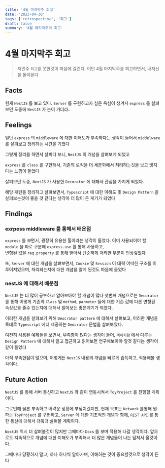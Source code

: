 ```yaml
---
title: '4월 마지막주 회고'
date: '2023-04-30'
tags: ['retrospective', '회고']
draft: false
summary: '4월 마지막주의 회고'
---
```


# 4월 마지막주 회고

> 저번주 `회고`를 못한것이 마음에 걸린다.
> 이번 4월 마지막주를 회고하면서, 내자신을 돌아본다

## Facts

현재 `NestJS` 를 보고 있다.
`Server` 를 구현하고자 싶은 욕심이 생겨서 `express` 를 살펴보던 도중에 `NestJS` 가 눈이 가더라..

## Feelings

일단 `express` 의 `middleware` 에 대한 이해도가 부족하다는 생각이 들어서 `middelware` 를 살펴보고 정리하는 시간을 가졌다

그렇게 정리를 하면서 살피다 보니, `NestJS` 의 개념을 살펴보게 되었고

`express` 를 `class` 를 구현해서, 기존의 로직을 더 세분화해서 처리하는것을 보고 멋지다는 느낌이 들었다

살펴보던 도중, `NextJS` 가 사용한 `Decorator` 에 대해서 관심을 가지게 되었다.

해당 패턴을 정리하고 살펴보면서, `Typescript` 에 대한 이해도 및 `Design Pattern` 을 살펴보는것이 좋을 것 같다는 생각이 더 많이 든 계기가 되었다

## Findings

### exrpess middleware 를 통해서 배운점

`express` 를 보면서, 굉장히 유용한 툴이라는 생각이 들었다.
이미 사용되어야 할 `module` 을 따로 구분해 `express.use` 를 통해 사용하고,  
변형된 값을 `req.property` 를 통해 받아서 단순하게 처리한 부분이 인상깊었다

또, `Server` 에 대한 개념을 살펴보면서, `Cookie` 및 `Session` 이 대략 어떠한 구조를 이루어져있으며, 처리되는지에 대한 개념을 알게 된것도 마음에 들었다

### nestJS 에 대해서 배운점

`NestJS` 는 더 많이 공부하고 알아보아야 할 개념이 많다
첫번째 개념으로는 `Decorator` 를 통해 어떻게 기존의 `Class` 및 `method`, `parmeter` 들에 대한 기존 값에 다른 변형된 속상값을 줄수 있는지에 대해서 알아보는 좋은계기가 되었다.

이러한 개념을 살펴보기 위해  `Deocrator pattern` 에 대해서 살펴보고, 이러한 개념을 토대로 `Typescript` 에더 제공하는 `Deocrator` 문법을 살펴보았다.

여전히 사용된 예제들을 보면서, 부족함이 많다는 생각이 들어, `객체지향` 에서 다루는 `Design Pattern` 에 대해서 알고 접근하고 읽어보면 연구해보아야 할것 같다는 생각이 같이 들었다

아직 부족한점이 많으며, 어떻게든 `NestJS` 내용의 개념을 빠르게 습득하고, 적용해볼 생각이다.

## Future Action

`NestJS` 를 통해 서버 통신하고 `NextJS` 와 같이 연동시켜서 `ToyProject` 를 진행할 계획이다.

그로인해 물론 부족하고 어려운 상황에 부딪치겠지만, 현재 목표는 `Network`  를통해 원하는 `ToyProject` 를 구현하고, `Server` 에 대한 기초적인 개념과 함께, `REST API` 를 통한 통신에 대해서 더욱더 살펴볼 계획이다.

`NextJS` 역시 더 살펴볼것이 많지만 그때마다 `Docs` 를 보며 적용해 나갈 생각이다.
앞으로도 지속적으로 개념에 대한 이해도가 부족해서 더 많은 개념들이 나는 덮쳐서 올것이다.

그때마다 당황하지 말고, 하나 하나씩 알아가며, 이해하는 것이 중요할것으로 생각이 든다
